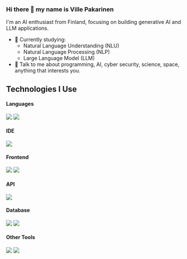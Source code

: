 ### Hi there 👋 my name is Ville Pakarinen

I'm an AI enthusiast from Finland, focusing on building generative AI and LLM applications.

- 🔭 Currently studying:
	- Natural Language Understanding (NLU) 
	- Natural Language Processing (NLP)
 	- Large Language Model (LLM)
- 💬 Talk to me about programming, AI, cyber security, science, space, anything that interests you.

## Technologies I Use

<h4> Languages </h4>
<span> 
  <img src="https://img.shields.io/badge/Python-ffde57?style=for-the-badge&logo=python&logoColor=black">
  <img src="https://img.shields.io/badge/JavaScript-F7DF1E?style=for-the-badge&logo=javascript&logoColor=black">
</span>

<h4> IDE </h4>
<span>
  <img src="https://img.shields.io/badge/Visual_Studio_Code-0078D4?style=for-the-badge&logo=visual%20studio%20code&logoColor=white">
</span>

<h4> Frontend </h4>
<span>
  <img src="https://img.shields.io/badge/React-087EA4?style=for-the-badge&logo=react&logoColor=white">
  <img src="https://img.shields.io/badge/Next.JS-000?style=for-the-badge&logo=next.js&logoColor=white">
</span>

<h4> API </h4>
<span>
  <img src="https://img.shields.io/badge/FastAPI-049688?style=for-the-badge&logo=fastapi&logoColor=white">
</span>

<h4> Database </h4>
<span>
  <img src="https://img.shields.io/badge/PostgreSQL-336791?style=for-the-badge&logo=postgresql&logoColor=white">
  <img src="https://img.shields.io/badge/SQLite-044A64?style=for-the-badge&logo=sqlite&logoColor=white">
</span>

<h4> Other Tools </h4>
<span>
  <img src="https://img.shields.io/badge/Git-f34f29?style=for-the-badge&logo=git&logoColor=white">
  <img src="https://img.shields.io/badge/Github-424242?style=for-the-badge&logo=github&logoColor=white">
</span>
